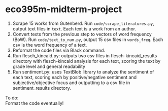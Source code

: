 # eco395m-midterm-project

1. Scrape 15 works from Gutenberd. Run `code/scrape_literatures.py`, output text files in `text`. Each text is a work from an author.  
2. Convert texts from the previous step to vectors of word frequency (BoW). Run `code/text_to_num.py`, output 15 csv files in `words_freq`. Each csv is the word frequency of a text.  
3. Reformat the code files via Black command.
4. Run flesch_kincaid.py: outputs two csv files in flesch-kincaid_results directory with flesch-kincaid analysis for each text, scoring the text by grade level and general readability
5. Run sentiment.py: uses TextBlob library to analyze the sentiment of each text, scoring each by positive/negative sentiment and subjective/objective focus and outputting to a csv file in sentiment_results directory.

To do:  
Format the code eventually!
